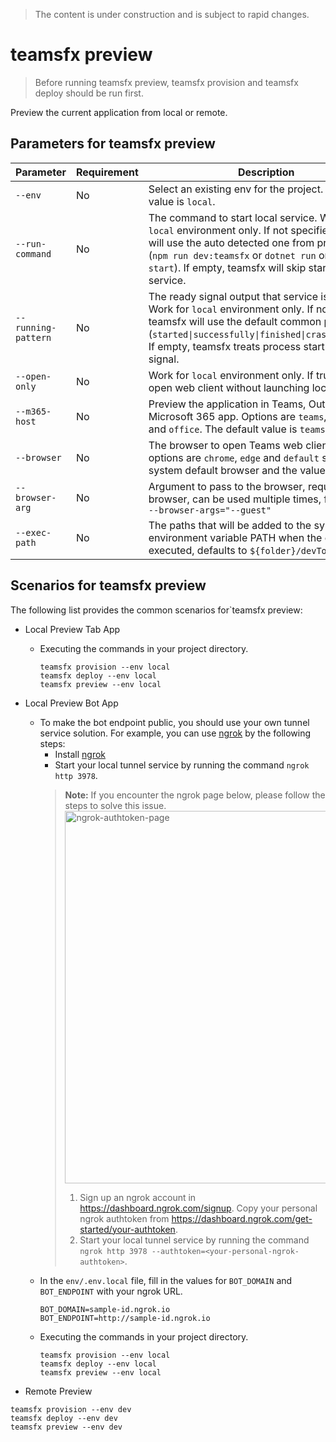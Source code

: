 > The content is under construction and is subject to rapid changes.

# teamsfx preview
> Before running teamsfx preview, teamsfx provision and teamsfx deploy should be run first.

Preview the current application from local or remote.

## Parameters for teamsfx preview
|Parameter|Requirement|Description|
|--|--|--|
|`--env`|No|Select an existing env for the project. The default value is `local`.|
|`--run-command`|No|The command to start local service. Work for `local` environment only. If not specified, teamsfx will use the auto detected one from project type (`npm run dev:teamsfx` or `dotnet run` or `func start`). If empty, teamsfx will skip starting local service.|
|`--running-pattern`|No|The ready signal output that service is launched. Work for `local` environment only. If not specified, teamsfx will use the default common pattern (`started\|successfully\|finished\|crashed\|failed`). If empty, teamsfx treats process start as ready signal.|
|`--open-only`|No|Work for `local` environment only. If true, directly open web client without launching local service.|
|`--m365-host`|No|Preview the application in Teams, Outlook or the Microsoft 365 app. Options are `teams`, `outlook` and `office`. The default value is `teams`.|
|`--browser`|No|The browser to open Teams web client. The options are `chrome`, `edge` and `default` such as system default browser and the value is `default`.|
|`--browser-arg`|No|Argument to pass to the browser, requires --browser, can be used multiple times, for example, `--browser-args="--guest"`|
|`--exec-path`| No | The paths that will be added to the system environment variable PATH when the command is executed, defaults to `${folder}/devTools/func`. |

## Scenarios for teamsfx preview
The following list provides the common scenarios for`teamsfx preview:
- Local Preview Tab App
  - Executing the commands in your project directory.
    ```shell
    teamsfx provision --env local
    teamsfx deploy --env local
    teamsfx preview --env local
    ```

- Local Preview Bot App
  - To make the bot endpoint public, you should use your own tunnel service solution. For example, you can use [ngrok](https://ngrok.com/) by the following steps:
      - Install [ngrok](https://ngrok.com/download)
      - Start your local tunnel service by running the command `ngrok http 3978`.
      > **Note:**
      > If you encounter the ngrok page below, please follow the steps to solve this issue.
      > <img width="596" alt="ngrok-authtoken-page" src="https://user-images.githubusercontent.com/49138419/230855631-e2228a47-402b-4b15-b8b0-5a2323050157.png">
      > 1. Sign up an ngrok account in https://dashboard.ngrok.com/signup.
      >    Copy your personal ngrok authtoken from https://dashboard.ngrok.com/get-started/your-authtoken.
      > 1. Start your local tunnel service by running the command `ngrok http 3978 --authtoken=<your-personal-ngrok-authtoken>`.
  - In the `env/.env.local` file, fill in the values for `BOT_DOMAIN` and `BOT_ENDPOINT` with your ngrok URL.
    ```
    BOT_DOMAIN=sample-id.ngrok.io
    BOT_ENDPOINT=http://sample-id.ngrok.io
    ```
  - Executing the commands in your project directory.
    ```shell
    teamsfx provision --env local
    teamsfx deploy --env local
    teamsfx preview --env local
    ```

- Remote Preview
```shell
teamsfx provision --env dev
teamsfx deploy --env dev
teamsfx preview --env dev
```
